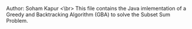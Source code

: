 Author: Soham Kapur
<\br>
This file contains the Java imlementation of a Greedy and Backtracking Algorithm (GBA) to solve the Subset Sum Problem.
